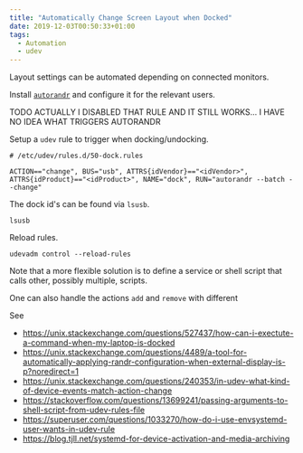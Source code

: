 ```yaml
---
title: "Automatically Change Screen Layout when Docked"
date: 2019-12-03T00:50:33+01:00
tags:
  - Automation
  - udev
---
```


Layout settings can be automated depending on connected monitors.

<!--more-->

Install [`autorandr`](https://github.com/phillipberndt/autorandr) and configure it for the relevant users.

TODO ACTUALLY I DISABLED THAT RULE AND IT STILL WORKS...
I HAVE NO IDEA WHAT TRIGGERS AUTORANDR

Setup a `udev` rule to trigger when docking/undocking.

	# /etc/udev/rules.d/50-dock.rules

	ACTION=="change", BUS="usb", ATTRS{idVendor}=="<idVendor>", ATTRS{idProduct}=="<idProduct>", NAME="dock", RUN="autorandr --batch --change"

The dock id's can be found via `lsusb`.

	lsusb

Reload rules.

	udevadm control --reload-rules

Note that a more flexible solution is to define a service or shell script
that calls other, possibly multiple, scripts.

One can also handle the actions `add` and `remove` with different

See

  - https://unix.stackexchange.com/questions/527437/how-can-i-exectute-a-command-when-my-laptop-is-docked
  - https://unix.stackexchange.com/questions/4489/a-tool-for-automatically-applying-randr-configuration-when-external-display-is-p?noredirect=1
  - https://unix.stackexchange.com/questions/240353/in-udev-what-kind-of-device-events-match-action-change
  - https://stackoverflow.com/questions/13699241/passing-arguments-to-shell-script-from-udev-rules-file
  - https://superuser.com/questions/1033270/how-do-i-use-envsystemd-user-wants-in-udev-rule
  - https://blog.tjll.net/systemd-for-device-activation-and-media-archiving
